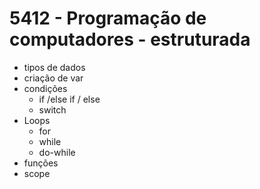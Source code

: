 # 5412 - Programação de computadores - estruturada


* tipos de dados
* criação de var
* condições
  * if /else if / else
  * switch
* Loops
  * for
  * while
  * do-while
* funções
* scope        
